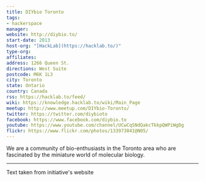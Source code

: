 ```yaml
---
title: DIYbio Toronto
tags:
- hackerspace
manager: 
website: http://diybio.to/
start-date: 2013
host-org: "[HackLab](https://hacklab.to/)"
type-org: 
affiliates: 
address: 1266 Queen St.
directions: West Suite
postcode: M6K 1L3
city: Toronto
state: Ontario
country: Canada
rss: https://hacklab.to/feed/
wiki: https://knowledge.hacklab.to/wiki/Main_Page
meetup: http://www.meetup.com/DIYbio-Toronto/
twitter: https://twitter.com/diybioto
facebook: https://www.facebook.com/diybio.to
youtube: https://www.youtube.com/channel/UCwCqSNdQakcTkkpQWPiWgDg
flickr: https://www.flickr.com/photos/133973041@N05/
---
```


We are a community of bio-enthusiasts in the Toronto area who are fascinated by the miniature world of molecular biology.


---
Text taken from initiative's website
